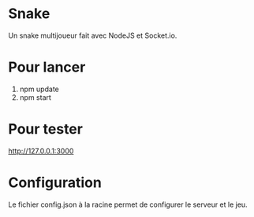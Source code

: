 # Snake
Un snake multijoueur fait avec NodeJS et Socket.io.

# Pour lancer
1. npm update
2. npm start

# Pour tester
http://127.0.0.1:3000

# Configuration
Le fichier config.json à la racine permet de configurer le serveur et le jeu.
